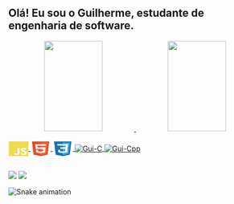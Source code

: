 ## Olá! Eu sou o Guilherme, estudante de engenharia de software.

<div align="center">
  <a href="https://github.com/guilhermelcosta">
  <img width="48%" height="180em" src="https://github-readme-stats.vercel.app/api?username=guilhermelcosta&show_icons=true&theme=cobalt&include_all_commits=true&count_private=true"/>
  <img width="48%" height="180em" src="https://github-readme-stats.vercel.app/api/top-langs/?username=guilhermelcosta&layout=compact&langs_count=7&theme=cobalt"/>
</div>
<div style="display: inline_block"><br>
  <img align="center" alt="Gui-Js" height="30" width="40" src="https://raw.githubusercontent.com/devicons/devicon/master/icons/javascript/javascript-plain.svg">
  <img align="center" alt="Gui-HTML" height="30" width="40" src="https://raw.githubusercontent.com/devicons/devicon/master/icons/html5/html5-original.svg">
  <img align="center" alt="Gui-CSS" height="30" width="40" src="https://raw.githubusercontent.com/devicons/devicon/master/icons/css3/css3-original.svg">
  <img align="center" alt="Gui-C" height="30" width="40" src="https://upload.wikimedia.org/wikipedia/commons/1/18/C_Programming_Language.svg">
  <img align="center" alt="Gui-Cpp" height="30" width="40" src="https://www.google.com/url?sa=i&url=https%3A%2F%2Fgithub.com%2FFortAwesome%2FFont-Awesome%2Fissues%2F14021&psig=AOvVaw0HDhWSKW-lzx49Rsy452kO&ust=1671542948335000&source=images&cd=vfe&ved=0CBAQjRxqFwoTCMDptO3khfwCFQAAAAAdAAAAABAE">
</div>
  
  ##
 
<div> 
  <a href = "mailto:guilhermeldcosta@gmail.com"><img src="https://img.shields.io/badge/-Gmail-%23333?style=for-the-badge&logo=gmail&logoColor=white" target="_blank"></a>
  <a href="https://www.linkedin.com/in/guilherme-costa-81ab68181/" target="_blank"><img src="https://img.shields.io/badge/-LinkedIn-%230077B5?style=for-the-badge&logo=linkedin&logoColor=white" target="_blank"></a> 
 
  ![Snake animation](https://github.com/guilhermelcosta/guilhermelcosta/blob/output/github-contribution-grid-snake.svg)
 
</div>
